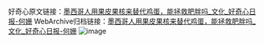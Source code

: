 好奇心原文链接：[墨西哥人用果皮果核来替代鸡蛋，能拯救肥胖吗_文化_好奇心日报-何姗](https://www.qdaily.com/articles/9053.html)
WebArchive归档链接：[墨西哥人用果皮果核来替代鸡蛋，能拯救肥胖吗_文化_好奇心日报-何姗](http://web.archive.org/web/20190623153719/https://www.qdaily.com/articles/9053.html)
![image](http://ww3.sinaimg.cn/large/007d5XDply1g3ve4i9axxj30u02nxb29)